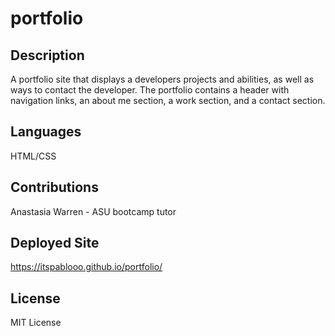 # portfolio

## Description
A portfolio site that displays a developers projects and abilities, as well as ways to contact the developer. The portfolio contains a header with navigation links, an about me section, a work section, and a contact section. 

## Languages 
HTML/CSS

## Contributions 
Anastasia Warren - ASU bootcamp tutor 

## Deployed Site 
https://itspablooo.github.io/portfolio/

## License 
MIT License 
